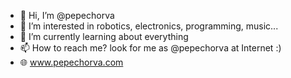 - 👋 Hi, I’m @pepechorva
- 👀 I’m interested in robotics, electronics, programming, music... 
- 🌱 I’m currently learning about everything
- 📫 How to reach me? look for me as @pepechorva at Internet :)
- 🌐 www.pepechorva.com

<!---
pepechorva/pepechorva is a ✨ special ✨ repository because its `README.md` (this file) appears on your GitHub profile.
You can click the Preview link to take a look at your changes.
--->
